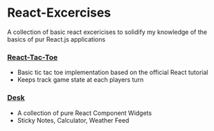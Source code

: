 # React-Excercises 
A collection of basic react excericises to solidify my knowledge of the basics of pur React.js applications

### [React-Tac-Toe](https://github.com/bpowell15/React-Excercises/tree/master/react-tac-toe)
- Basic tic tac toe implementation based on the official React tutorial 
- Keeps track game state at each players turn 
### [Desk](https://github.com/bpowell15/React-Excercises/tree/master/Desk) 
- A collection of pure React Component Widgets 
- Sticky Notes, Calculator, Weather Feed
